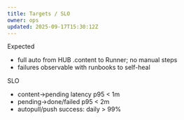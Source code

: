 ```yaml
---
title: Targets / SLO
owner: ops
updated: 2025-09-17T15:30:12Z
---
```

Expected
- full auto from HUB .content to Runner; no manual steps
- failures observable with runbooks to self-heal

SLO
- content->pending latency p95 < 1m
- pending->done/failed p95 < 2m
- autopull/push success: daily > 99%

